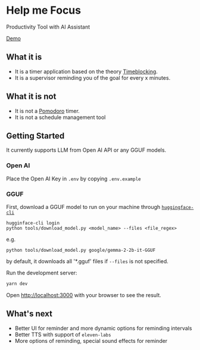 # Help me Focus

Productivity Tool with AI Assistant

[Demo](https://helpmefocus.co)

## What it is

- It is a timer application based on the theory [Timeblocking](https://en.wikipedia.org/wiki/Timeblocking).
- It is a supervisor reminding you of the goal for every x minutes.

## What it is not

- It is not a [Pomodoro](https://en.wikipedia.org/wiki/Pomodoro_Technique) timer.
- It is not a schedule management tool

## Getting Started

It currently supports LLM from Open AI API or any GGUF models.

### Open AI

Place the Open AI Key in `.env` by copying `.env.example`

### GGUF

First, download a GGUF model to run on your machine through [`huggingface-cli`](https://huggingface.co/docs/huggingface_hub/en/guides/cli)

```
hugginface-cli login
python tools/download_model.py <model_name> --files <file_regex>
```

e.g.

```
python tools/download_model.py google/gemma-2-2b-it-GGUF
```

by default, it downloads all '*.gguf' files if `--files` is not specified.

Run the development server:

```bash
yarn dev
```

Open [http://localhost:3000](http://localhost:3000) with your browser to see the result.


## What's next

- Better UI for reminder and more dynamic options for reminding intervals
- Better TTS with support of `eleven-labs`
- More options of reminding, special sound effects for reminder
